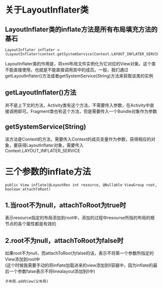关于LayoutInflater类
===
LayoutInflater类的inflate方法是所有布局填充方法的基石
---
```
LayoutInflater inflater = (LayoutInflater)context.getSystemService(Context.LAYOUT_INFLATER_SERVICE);
```
LayoutInflater类的作用是，将xml布局文件实例化为它对应的View对象。这个类不能直接使用，也就是不能直接调用其中的成员。一般，我们通过getLayoutInflater()方法或者getSystemService(String)方法来获取该类的实例

getLayoutInflater()方法
---
并不是上下文的方法，Activity类有这个方法，不需要传入参数，在Activity中直接调用即可。Fragment类也有这个方法，但是需要传入一个Bundle对象作为参数

getSystemService(String)
---
该方法是Context的方法，需要传入Context的成员变量作为参数，获得相应的对象，要获得LayoutInflater对象，需要传入Context.LAYOUT_INFLATER_SERVICE

三个参数的inflate方法
===
```
public View inflate(@LayoutRes int resource, @Nullable ViewGroup root, boolean attachToRoot)
```
1.当root不为null，attachToRoot为true时
---
表示resource指定的布局添加到root中，添加的过程中resourse所指的布局的根节点的各个属性都是有效的</Br>

2.root不为null，attachToRoot为false时
---
如果root不为null，而attachToRoot为false的话，表示不将第一个参数所指定的View添加到root中</Br>
(这个时候我需要手动的将inflate加载进来的view添加到ll容器中，因为inflate的最后一个参数false表示不将linealayout添加到ll中)
```
子布局.addView(父布局)
```
